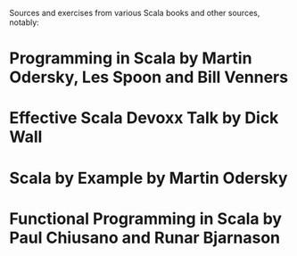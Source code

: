 Sources and exercises from various Scala books and other sources, notably:

# Programming in Scala by Martin Odersky, Les Spoon and Bill Venners
# Effective Scala Devoxx Talk by Dick Wall
# Scala by Example by Martin Odersky
# Functional Programming in Scala by Paul Chiusano and Runar Bjarnason

